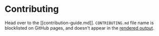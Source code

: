 # Contributing

Head over to the [[contribution-guide.md]]. `CONTRIBUTING.md` file name is blocklisted on GitHub pages, and doesn't appear in the [rendered output](https://foambubble.github.io/foam).

[//begin]: # "Autogenerated link references for markdown compatibility"
[contribution-guide]: contribution-guide "Contribution Guide"
[//end]: # "Autogenerated link references"
